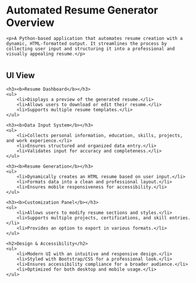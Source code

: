  # Automated Resume Generator Overview 
    <p>A Python-based application that automates resume creation with a dynamic, HTML-formatted output. It streamlines the process by collecting user input and structuring it into a professional and visually appealing resume.</p>
    
   # <h2>UI View</h2>
    
    <h3><b>Resume Dashboard</b></h3>
    <ul>
        <li>Displays a preview of the generated resume.</li>
        <li>Allows users to download or edit their resume.</li>
        <li>Supports multiple resume templates.</li>
    </ul>
    
    <h3><b>Data Input System</b></h3>
    <ul>
        <li>Collects personal information, education, skills, projects, and work experience.</li>
        <li>Ensures structured and organized data entry.</li>
        <li>Validates input for accuracy and completeness.</li>
    </ul>
    
    <h3><b>Resume Generation</b></h3>
    <ul>
        <li>Dynamically creates an HTML resume based on user input.</li>
        <li>Formats data into a clean and professional layout.</li>
        <li>Ensures mobile responsiveness for accessibility.</li>
    </ul>
    
    <h3><b>Customization Panel</b></h3>
    <ul>
        <li>Allows users to modify resume sections and styles.</li>
        <li>Supports multiple projects, certifications, and skill entries.</li>
        <li>Provides an option to export in various formats.</li>
    </ul>
    
    <h2>Design & Accessibility</h2>
    <ul>
        <li>Modern UI with an intuitive and responsive design.</li>
        <li>Styled with Bootstrap/CSS for a professional look.</li>
        <li>Ensures accessibility compliance for a broader audience.</li>
        <li>Optimized for both desktop and mobile usage.</li>
    </ul>
